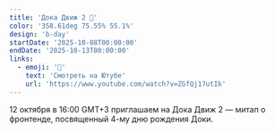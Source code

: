 ```yaml
---
title: 'Дока Движ 2 👀'
color: '358.61deg 75.55% 55.1%'
design: 'b-day'
startDate: '2025-10-08T00:00:00'
endDate: '2025-10-13T00:00:00'
links:
  - emoji: '🎁'
    text: 'Смотреть на Ютубe'
    url: 'https://www.youtube.com/watch?v=ZGfQj17utIk'
---
```


12 октября в 16:00 GMT+3 приглашаем на Дока Движ 2 — митап о фронтенде, посвященный 4-му дню рождения Доки.
